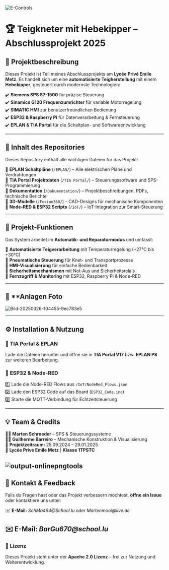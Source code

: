 ![E-Controls](https://github.com/user-attachments/assets/0a0ad21e-f70b-43e1-bfde-248f2cd69966)

# 🏆 Teigkneter mit Hebekipper – Abschlussprojekt 2025

## 🔧 **Projektbeschreibung**
Dieses Projekt ist Teil meines Abschlussprojekts am **Lycée Privé Emile Metz**. Es handelt sich um eine **automatisierte Teigherstellung** mit einem **Hebekipper**, gesteuert durch modernste Technologien:

✔️ **Siemens SPS S7-1500** für präzise Steuerung  
✔️ **Sinamics G120 Frequenzumrichter** für variable Motorregelung  
✔️ **SIMATIC HMI** zur benutzerfreundlichen Bedienung  
✔️ **ESP32 & Raspberry Pi** für Datenverarbeitung & Fernsteuerung  
✔️ **EPLAN & TIA Portal** für die Schaltplan- und Softwareentwicklung  

---

## 📁 **Inhalt des Repositories**
Dieses Repository enthält alle wichtigen Dateien für das Projekt:

📌 **EPLAN Schaltpläne** (`/EPLAN/`) – Alle elektrischen Pläne und Verdrahtungen  
📌 **TIA Portal Projektdaten** (`/TIA Portal/`) – Steuerungssoftware und SPS-Programmierung  
📌 **Dokumentation** (`/Dokumentation/`) – Projektbeschreibungen, PDFs, technische Berichte  
📌 **3D-Modelle** (`/Fusion360/`) – CAD-Designs für mechanische Komponenten  
📌 **Node-RED & ESP32 Scripts** (`/IoT/`) – IoT-Integration zur Smart-Steuerung  

---

## 🚀 **Projekt-Funktionen**
Das System arbeitet im **Automatik- und Reparaturmodus** und umfasst:

🔹 **Automatisierte Teigverarbeitung** mit Temperaturregelung (+27°C bis +30°C)  
🔹 **Pneumatische Steuerung** für Knet- und Transportprozesse  
🔹 **HMI-Visualisierung** für einfache Bedienbarkeit  
🔹 **Sicherheitsmechanismen** mit Not-Aus und Sicherheitsrelais  
🔹 **Fernzugriff & Monitoring** mit ESP32, Raspberry Pi & Node-RED  

---

## 📸 **Anlagen Foto

![Bild-20250326-104455-9ec783e5](https://github.com/user-attachments/assets/6f89894e-0183-40cc-988f-34b6269857ee)

---

## ⚙️ **Installation & Nutzung**
### 🔹 **TIA Portal & EPLAN**
Lade die Dateien herunter und öffne sie in **TIA Portal V17** bzw. **EPLAN P8** zur weiteren Bearbeitung.

### 🔹 **ESP32 & Node-RED**
1️⃣ Lade die Node-RED Flows aus `/IoT/NodeRed_Flows.json`  
2️⃣ Lade den ESP32 Code auf das Board (`ESP32_Code.ino`)  
3️⃣ Starte die MQTT-Verbindung für Echtzeitsteuerung  

---

## 💡 **Team & Credits**
👨‍💻 **Marten Schroeder** – SPS & Steuerungssysteme  
👨‍💻 **Guilherme Barreiro** – Mechanische Konstruktion & Visualisierung  
📅 **Projektzeitraum:** 25.09.2024 – 29.01.2025  
📍 **Lycée Privé Emile Metz** | **Klasse 1TPSTC**  

![output-onlinepngtools](https://github.com/user-attachments/assets/bee8b1ae-243e-482a-aaed-63e3f9fc61d1)
---

## 📩 **Kontakt & Feedback**
Falls du Fragen hast oder das Projekt verbessern möchtest, **öffne ein Issue** oder kontaktiere uns unter:  

✉️ **E-Mail:** _SchMa494@School.lu_  oder _Martenmooi@live.de_

✉️ **E-Mail:** _BarGu670@school.lu_
---

### 📌 **Lizenz**
Dieses Projekt steht unter der **Apache 2.0 Lizenz** – frei zur Nutzung und Weiterentwicklung.  
